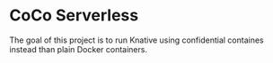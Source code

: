 # CoCo Serverless

The goal of this project is to run Knative using confidential containes instead than plain Docker containers.


